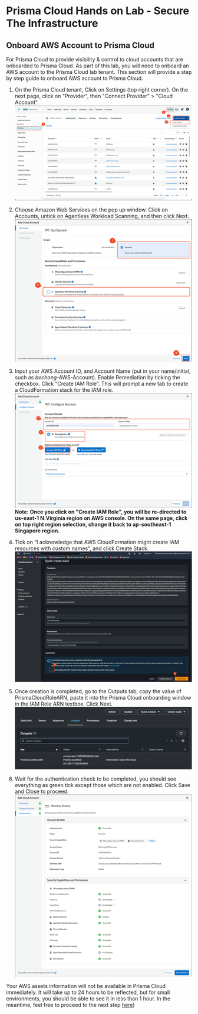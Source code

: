 # Prisma Cloud Hands on Lab - Secure The Infrastructure
## Onboard AWS Account to Prisma Cloud
For Prisma Cloud to provide visibility & control to cloud accounts that are onboarded to Prisma Cloud. As part of this lab, you will need to onboard an AWS account to the Prisma Cloud lab tenant. This section will provide a step by step guide to onboard AWS account to Prisma Cloud.

1. On the Prisma Cloud tenant, Click on Settings (top right corner). On the next page, click on "Provider", then "Connect Provider" > "Cloud Account". 
![alt text](/resources/pc-onboarding-1.png?raw=true)
2. Choose Amazon Web Services on the pop up window. Click on Accounts, untick on Agentless Workload Scanning, and then click Next.
![alt text](/resources/pc-onboarding-2.png?raw=true)

3. Input your AWS Account ID, and Account Name (put in your name/initial, such as *bechong*-AWS-Account). Enable Remediation by ticking the checkbox. Click “Create IAM Role”. This will prompt a new tab to create a CloudFormation stack for the IAM role.
![alt text](/resources/pc-onboarding-3.png?raw=true)
**Note: Once you click on "Create IAM Role", you will be re-directed to us-east-1 N.Virginia region on AWS console. On the same page, click on top right region selection, change it back to ap-southeast-1 Singapore region.**

4. Tick on “I acknowledge that AWS CloudFormation might create IAM resources with custom names”, and click Create Stack.
![alt text](/resources/aws-onboarding-1.png?raw=true)

5. Once creation is completed, go to the Outputs tab, copy the value of PrismaCloudRoleARN, paste it into the Prisma Cloud onboarding window in the IAM Role ARN textbox. Click Next.
![alt text](/resources/aws-onboarding-2.png?raw=true)

6. Wait for the authentication check to be completed, you should see everything as green tick except those which are not enabled. Click Save and Close to proceed.
![alt text](/resources/pc-onboarding-4.png?raw=true)

Your AWS assets information will not be available in Prisma Cloud immediately. It will take up to 24 hours to be reflected, but for small environments, you should be able to see it in less than 1 hour. In the meantime, feel free to proceed to the next step [here](/07-ScanningwithTerraformCloud.md))